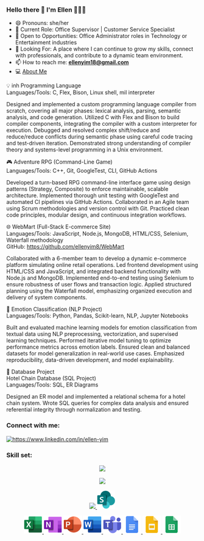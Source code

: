 ### Hello there 👋 I'm Ellen 👩🏻‍💻

- 😄 Pronouns: she/her <br> 
- 🔹 Current Role: Office Supervisor | Customer Service Specialist <br> 
- 🔹 Open to Opportunities: Office Administrator roles in Technology or Entertainment industries <br> 
- 🔹 Looking For: A place where I can continue to grow my skills, connect with professionals, and contribute to a dynamic team environment.  <br> 
- 📫 How to reach me: <b>ellenyim18@gmail.com</b> <br>
- 💻 [About Me](https://ellenyim8.github.io/ellenyim.github.io/)


💡 inh Programming Language <br> 
Languages/Tools: C, Flex, Bison, Linux shell, mil interpreter <br> 

Designed and implemented a custom programming language compiler from scratch, covering all major phases: lexical analysis, parsing, semantic analysis, and code generation.
Utilized C with Flex and Bison to build compiler components, integrating the compiler with a custom interpreter for execution.
Debugged and resolved complex shift/reduce and reduce/reduce conflicts during semantic phase using careful code tracing and test-driven iteration.
Demonstrated strong understanding of compiler theory and systems-level programming in a Unix environment.

🎮 Adventure RPG (Command-Line Game) <br> 
Languages/Tools: C++, Git, GoogleTest, CLI, GitHub Actions 

Developed a turn-based RPG command-line interface game using design patterns (Strategy, Composite) to enforce maintainable, scalable architecture.
Implemented thorough unit testing with GoogleTest and automated CI pipelines via GitHub Actions.
Collaborated in an Agile team using Scrum methodologies and version control with Git.
Practiced clean code principles, modular design, and continuous integration workflows.

🌐 WebMart (Full-Stack E-commerce Site) <br> 
Languages/Tools: JavaScript, Node.js, MongoDB, HTML/CSS, Selenium, Waterfall methodology <br> 
GitHub: https://github.com/ellenyim8/WebMart

Collaborated with a 6-member team to develop a dynamic e-commerce platform simulating online retail operations.
Led frontend development using HTML/CSS and JavaScript, and integrated backend functionality with Node.js and MongoDB.
Implemented end-to-end testing using Selenium to ensure robustness of user flows and transaction logic.
Applied structured planning using the Waterfall model, emphasizing organized execution and delivery of system components.

🧠 Emotion Classification (NLP Project) <br> 
Languages/Tools: Python, Pandas, Scikit-learn, NLP, Jupyter Notebooks

Built and evaluated machine learning models for emotion classification from textual data using NLP preprocessing, vectorization, and supervised learning techniques.
Performed iterative model tuning to optimize performance metrics across emotion labels.
Ensured clean and balanced datasets for model generalization in real-world use cases.
Emphasized reproducibility, data-driven development, and model explainability.

🧩 Database Project <br> 
Hotel Chain Database (SQL Project) <br> 
Languages/Tools: SQL, ER Diagrams 

Designed an ER model and implemented a relational schema for a hotel chain system. Wrote SQL queries for complex data analysis and ensured referential integrity through normalization and testing.




<!----- 
<h3 align="left">Project Reports </h3>

[Movies Forecast](https://github.com/user-attachments/files/16114186/CS105.Final.Project.Report.pdf)

[Hotel Chain Database](https://github.com/user-attachments/files/16114194/CS.166.project.report.pdf)

[Star Trail](https://github.com/user-attachments/files/16114205/CS179N_Report.pdf)
----> 

<h3 align="left">Connect with me:</h3>
<p align="left">
<a href="https://linkedin.com/in/ellen-yim" target="blank"><img align="center" src="https://raw.githubusercontent.com/rahuldkjain/github-profile-readme-generator/master/src/images/icons/Social/linked-in-alt.svg" alt="https://www.linkedin.com/in/ellen-yim" height="30" width="40" /></a>
  
</p>

<h3 align="left">Skill set:</h3>

<p align="center">
  <a href="https://skillicons.dev">
    <img src="https://skillicons.dev/icons?i=git,github,c,vim,bash,cmake,cpp,linux,vscode,visualstudio" />
  </a>
</p>

<p align="center">
  <a href="https://skillicons.dev">
    <img src="https://skillicons.dev/icons?i=py,pycharm,sklearn,pytorch,tensorflow,replit,regex,qt,powershell,postgres" />
  </a>
</p>

<p align="center">
  <a href="https://skillicons.dev">
    <img src="https://skillicons.dev/icons?i=latex,linkedin,discord,html,css,figma,illustrator,photoshop,anaconda" />
    <img src="/src/sharepoint.svg" width="48" height="48"/>
  </a>
</p>


<p align="center">
  <a href="">
    <img src="/src/excel.svg" width="48" height="48"/>
    <img src="/src/onenote.svg" width="48" height="48"/>
    <img src="/src/powerpoint.svg" width="48" height="48"/>
    <img src="/src/word.svg" width="48" height="48"/>
    <img src="/src/teams.svg" width="48" height="48"/>
    <img src="/src/docs_48dp.png" width="48" height="48"/>
    <img src="/src/slides_48dp.png" width="48" height="48"/>
    <img src="/src/sheets_48dp.png" width="48" height="48"/>
<!--     <img src="/src/forms_48dp.png" width="48" height="48"/> ---> 
  </a>  
</p> 


<!--
**ellenyim8/ellenyim8** is a ✨ _special_ ✨ repository because its `README.md` (this file) appears on your GitHub profile.
Here are some ideas to get you started:
- 🔭 I’m currently working on ...
- 🌱 I’m currently learning ...
- 👯 I’m looking to collaborate on ...
- 🤔 I’m looking for help with ...
- 💬 Ask me about ...
- 📫 How to reach me: ...
- 😄 Pronouns: ...
- ⚡ Fun fact: ...
-->
